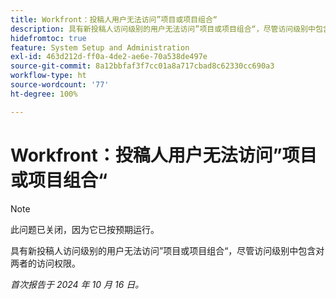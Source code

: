 ```yaml
---
title: Workfront：投稿人用户无法访问”项目或项目组合“
description: 具有新投稿人访问级别的用户无法访问”项目或项目组合“，尽管访问级别中包含对两者的访问权限。
hidefromtoc: true
feature: System Setup and Administration
exl-id: 463d212d-ff0a-4de2-ae6e-70a538de497e
source-git-commit: 8a12bbfaf3f7cc01a8a717cbad8c62330cc690a3
workflow-type: ht
source-wordcount: '77'
ht-degree: 100%

---
```


# Workfront：投稿人用户无法访问”项目或项目组合“

>[!NOTE]
>
>此问题已关闭，因为它已按预期运行。

具有新投稿人访问级别的用户无法访问”项目或项目组合“，尽管访问级别中包含对两者的访问权限。

_首次报告于 2024 年 10 月 16 日。_
